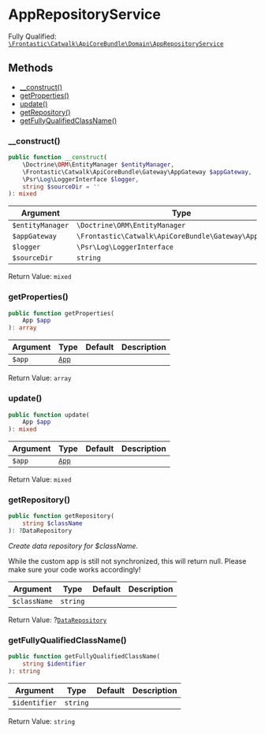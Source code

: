 #  AppRepositoryService

Fully Qualified: [`\Frontastic\Catwalk\ApiCoreBundle\Domain\AppRepositoryService`](../../../../src/php/ApiCoreBundle/Domain/AppRepositoryService.php)

## Methods

* [__construct()](#__construct)
* [getProperties()](#getproperties)
* [update()](#update)
* [getRepository()](#getrepository)
* [getFullyQualifiedClassName()](#getfullyqualifiedclassname)

### __construct()

```php
public function __construct(
    \Doctrine\ORM\EntityManager $entityManager,
    \Frontastic\Catwalk\ApiCoreBundle\Gateway\AppGateway $appGateway,
    \Psr\Log\LoggerInterface $logger,
    string $sourceDir = ''
): mixed
```

Argument|Type|Default|Description
--------|----|-------|-----------
`$entityManager`|`\Doctrine\ORM\EntityManager`||
`$appGateway`|`\Frontastic\Catwalk\ApiCoreBundle\Gateway\AppGateway`||
`$logger`|`\Psr\Log\LoggerInterface`||
`$sourceDir`|`string`|`''`|

Return Value: `mixed`

### getProperties()

```php
public function getProperties(
    App $app
): array
```

Argument|Type|Default|Description
--------|----|-------|-----------
`$app`|[`App`](App.md)||

Return Value: `array`

### update()

```php
public function update(
    App $app
): mixed
```

Argument|Type|Default|Description
--------|----|-------|-----------
`$app`|[`App`](App.md)||

Return Value: `mixed`

### getRepository()

```php
public function getRepository(
    string $className
): ?DataRepository
```

*Create data repository for $className.*

While the custom app is still not synchronized, this will return null.
Please make sure your code works accordingly!

Argument|Type|Default|Description
--------|----|-------|-----------
`$className`|`string`||

Return Value: ?[`DataRepository`](DataRepository.md)

### getFullyQualifiedClassName()

```php
public function getFullyQualifiedClassName(
    string $identifier
): string
```

Argument|Type|Default|Description
--------|----|-------|-----------
`$identifier`|`string`||

Return Value: `string`

